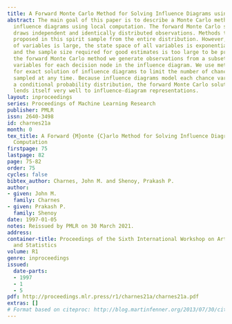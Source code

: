 ```yaml
---
title: A Forward Monte Carlo Method for Solving Influence Diagrams using local Computation
abstract: The main goal of this paper is to describe a Monte Carlo method for solving
  influence diagrams using local computation. The forward Monte Carlo sampling technique
  draws independent and identically distributed observations. Methods that have been
  proposed in this spirit sample from the entire distribution. However, when the number
  of variables is large, the state space of all variables is exponentially large,
  and the sample size required for good estimates is too large to be practical. In
  the forward Monte Carlo method we generate observations from a subset of chance
  variables for each decision node in the influence diagram. We use methods developed
  for exact solution of influence diagrams to limit the number of chance variables
  sampled at any time. Because influence diagrams model each chance variable with
  a conditional probability distribution, the forward Monte Carlo solution method
  lends itself very well to influence-diagram representations.
layout: inproceedings
series: Proceedings of Machine Learning Research
publisher: PMLR
issn: 2640-3498
id: charnes21a
month: 0
tex_title: A Forward {M}onte {C}arlo Method for Solving Influence Diagrams using local
  Computation
firstpage: 75
lastpage: 82
page: 75-82
order: 75
cycles: false
bibtex_author: Charnes, John M. and Shenoy, Prakash P.
author:
- given: John M.
  family: Charnes
- given: Prakash P.
  family: Shenoy
date: 1997-01-05
notes: Reissued by PMLR on 30 March 2021.
address:
container-title: Proceedings of the Sixth International Workshop on Artificial Intelligence
  and Statistics
volume: R1
genre: inproceedings
issued:
  date-parts:
  - 1997
  - 1
  - 5
pdf: http://proceedings.mlr.press/r1/charnes21a/charnes21a.pdf
extras: []
# Format based on citeproc: http://blog.martinfenner.org/2013/07/30/citeproc-yaml-for-bibliographies/
---
```


